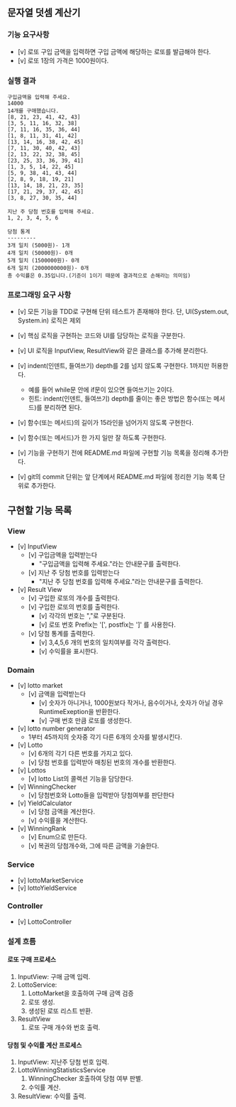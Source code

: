 ## 문자열 덧셈 계산기


### 기능 요구사항
- [v] 로또 구입 금액을 입력하면 구입 금액에 해당하는 로또를 발급해야 한다.
- [v] 로또 1장의 가격은 1000원이다.

### 실행 결과
```
구입금액을 입력해 주세요.
14000
14개를 구매했습니다.
[8, 21, 23, 41, 42, 43]
[3, 5, 11, 16, 32, 38]
[7, 11, 16, 35, 36, 44]
[1, 8, 11, 31, 41, 42]
[13, 14, 16, 38, 42, 45]
[7, 11, 30, 40, 42, 43]
[2, 13, 22, 32, 38, 45]
[23, 25, 33, 36, 39, 41]
[1, 3, 5, 14, 22, 45]
[5, 9, 38, 41, 43, 44]
[2, 8, 9, 18, 19, 21]
[13, 14, 18, 21, 23, 35]
[17, 21, 29, 37, 42, 45]
[3, 8, 27, 30, 35, 44]

지난 주 당첨 번호를 입력해 주세요.
1, 2, 3, 4, 5, 6

당첨 통계
---------
3개 일치 (5000원)- 1개
4개 일치 (50000원)- 0개
5개 일치 (1500000원)- 0개
6개 일치 (2000000000원)- 0개
총 수익률은 0.35입니다.(기준이 1이기 때문에 결과적으로 손해라는 의미임)
```

### 프로그래밍 요구 사항
- [v] 모든 기능을 TDD로 구현해 단위 테스트가 존재해야 한다. 단, UI(System.out, System.in) 로직은 제외
- [v] 핵심 로직을 구현하는 코드와 UI를 담당하는 로직을 구분한다.
- [v] UI 로직을 InputView, ResultView와 같은 클래스를 추가해 분리한다.
- [v] indent(인덴트, 들여쓰기) depth를 2를 넘지 않도록 구현한다. 1까지만 허용한다.
  - 예를 들어 while문 안에 if문이 있으면 들여쓰기는 2이다. 
  - 힌트: indent(인덴트, 들여쓰기) depth를 줄이는 좋은 방법은 함수(또는 메서드)를 분리하면 된다.
  
- [v] 함수(또는 메서드)의 길이가 15라인을 넘어가지 않도록 구현한다.
- [v] 함수(또는 메서드)가 한 가지 일만 잘 하도록 구현한다.
- [v] 기능을 구현하기 전에 README.md 파일에 구현할 기능 목록을 정리해 추가한다.
- [v] git의 commit 단위는 앞 단계에서 README.md 파일에 정리한 기능 목록 단위로 추가한다.

## 구현할 기능 목록

### View
- [v] InputView
  - [v] 구입금액을 입력받는다
      - "구입금액을 입력해 주세요."라는 안내문구를 출력한다.
  - [v] 지난 주 당첨 번호를 입력받는다
    - "지난 주 당첨 번호를 입력해 주세요."라는 안내문구를 출력한다.
- [v] Result View
  - [v] 구입한 로또의 개수를 출력한다.
  - [v] 구입한 로또의 번호를 출력한다.
    - [v] 각각의 번호는 ","로 구분된다.
    - [v] 로또 번호 Prefix는 '[', postfix는 ']' 를 사용한다.
  - [v] 당첨 통계를 출력한다.
    - [v] 3,4,5,6 개의 번호의 일치여부를 각각 출력한다.
    - [v] 수익률을 표시한다.

### Domain
- [v] lotto market
  - [v] 금액을 입력받는다
    - [v] 숫자가 아니거나, 1000원보다 작거나, 음수이거나, 숫자가 아닐 경우 RuntimeExeption을 반환한다.
    - [v] 구매 번호 만큼 로또를 생성한다.
- [v] lotto number generator
    - 1부터 45까지의 숫자중 각기 다른 6개의 숫자를 발생시킨다.
- [v] Lotto 
  - [v] 6개의 각기 다른 번호를 가지고 있다.
  - [v] 당첨 번호를 입력받아 매칭된 번호의 개수를 반환한다.
- [v] Lottos
  - [v] lotto List의 콜렉션 기능을 담당한다. 
- [v] WinningChecker
  - [v] 당첨번호와 Lotto들을 입력받아 당첨여부를 판단한다
- [v] YieldCalculator
  - [v] 당첨 금액을 계산한다.
  - [v] 수익률을 계산한다.
- [v] WinningRank
  - [v] Enum으로 만든다.
  - [v] 복권의 당첨개수와, 그에 따른 금액을 기술한다.

### Service
- [v] lottoMarketService
- [v] lottoYieldService

### Controller
- [v] LottoController

### 설계 흐름
#### 로또 구매 프로세스
1. InputView: 구매 금액 입력.
2. LottoService: 
   1. LottoMarket을 호출하여 구매 금액 검증
   2. 로또 생성. 
   2. 생성된 로또 리스트 반환.
4. ResultView
   1. 로또 구매 개수와 번호 출력.

#### 당첨 및 수익률 계산 프로세스
1. InputView: 지난주 당첨 번호 입력.
2. LottoWinningStatisticsService
   1. WinningChecker 호출하여 당첨 여부 판별. 
   2. 수익률 계산.
3. ResultView: 수익률 출력.





